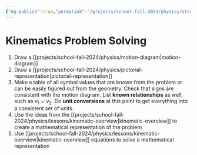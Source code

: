 ```yaml
---
{"dg-publish":true,"permalink":"/projects/school-fall-2024/physics/structured-kinematics-worksheet/","tags":["gardenEntry"]}
---
```



# Kinematics Problem Solving

1. Draw a [[projects/school-fall-2024/physics/motion-diagram\|motion-diagram]]
2. Draw a [[projects/school-fall-2024/physics/pictorial-representation\|pictorial-representation]]
3. Make a table of all symbol values that are known from the problem or can be easily figured out from the geometry. Check that signs are consistent with the motion diagram. List **known relationships** as well, such as $v_{1} = v_{2}$. Do **unit conversions** at this point to get everything into a consistent set of units.
5. Use the ideas from the [[projects/school-fall-2024/physics/lessons/kinematic-overview\|kinematic-overview]] to create a mathematical representation of the problem
6. Use [[projects/school-fall-2024/physics/lessons/kinematic-overview\|kinematic-overview]] equations to solve a mathematical representation


